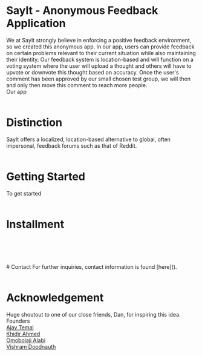# SayIt - Anonymous Feedback Application
We at SayIt strongly believe in enforcing a positive feedback environment, so we created this anonymous app. In our app, users can provide feedback on certain problems relevant to their current situation while also maintaining their identity. Our feedback system is location-based and will function on a voting system where the user will upload a thought and others will have to upvote or downvote this thought based on accuracy. Once the user's comment has been approved by our small chosen test group, we will then and only then move this comment to reach more people. <br/>
Our app 
<br/>
<br/>
# Distinction
SayIt offers a localized, location-based alternative to global, often impersonal, feedback forums such as that of Reddit.
<br/>
<br/>
# Getting Started
To get started
<br/>
<br/>
# Installment
<br/>
<br/>

<br/>
<br/>
# Contact
For further inquiries, contact information is found [here](). 
<br/>
<br/>

# Acknowledgement
Huge shoutout to one of our close friends, Dan, for inspiring this idea. <br/>
Founders <br/>
[Ajay Temal](https://www.linkedin.com/in/ajay-temal-b93889278/) <br/>
[Khidir Ahmed](https://www.linkedin.com/in/khidirahmed/) <br/>
[Omobolaji Alabi](https://www.linkedin.com/in/omobolaji-alabi/) <br/>
[Vishram Doodnauth](www.linkedin.com/in/vishramdoodnauth) <br/>
